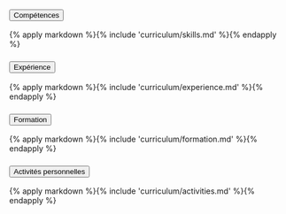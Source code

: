 <div class="accordion" id="curriculum">
  <div class="accordion-item">
    <h3 class="accordion-header" id="skills-header">
      <button class="accordion-button collapsed" type="button" data-bs-toggle="collapse" data-bs-target="#skills-collapse" aria-expanded="false" aria-controls="skills-collapse">
        Compétences
      </button>
    </h3>
    <div id="skills-collapse" class="accordion-collapse collapse" aria-labelledby="skills-header" data-bs-parent="#curriculum">
      <div class="accordion-body">
        {% apply markdown %}{% include 'curriculum/skills.md' %}{% endapply %}
      </div>
    </div>
  </div>
  <div class="accordion-item">
    <h3 class="accordion-header" id="experience-header">
      <button class="accordion-button collapsed" type="button" data-bs-toggle="collapse" data-bs-target="#experience-collapse" aria-expanded="false" aria-controls="experience-collapse">
        Expérience
      </button>
    </h3>
    <div id="experience-collapse" class="accordion-collapse collapse" aria-labelledby="experience-header" data-bs-parent="#curriculum">
      <div class="accordion-body">
        {% apply markdown %}{% include 'curriculum/experience.md' %}{% endapply %}
      </div>
    </div>
  </div>
  <div class="accordion-item">
    <h3 class="accordion-header" id="formation-header">
      <button class="accordion-button collapsed" type="button" data-bs-toggle="collapse" data-bs-target="#formation-collapse" aria-expanded="false" aria-controls="formation-collapse">
        Formation
      </button>
    </h3>
    <div id="formation-collapse" class="accordion-collapse collapse" aria-labelledby="formation-header" data-bs-parent="#curriculum">
      <div class="accordion-body">
        {% apply markdown %}{% include 'curriculum/formation.md' %}{% endapply %}
      </div>
    </div>
  </div>
  <div class="accordion-item">
    <h3 class="accordion-header" id="activities-header">
      <button class="accordion-button collapsed" type="button" data-bs-toggle="collapse" data-bs-target="#activities-collapse" aria-expanded="false" aria-controls="activities-collapse">
        Activités personnelles
      </button>
    </h3>
    <div id="activities-collapse" class="accordion-collapse collapse" aria-labelledby="activities-header" data-bs-parent="#curriculum">
      <div class="accordion-body">
        {% apply markdown %}{% include 'curriculum/activities.md' %}{% endapply %}
      </div>
    </div>
  </div>
</div>

